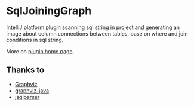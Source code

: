 # SqlJoiningGraph

IntelliJ platform plugin scanning sql string in project and generating an image about column connections between tables,
base on where and join conditions in sql string.

More on [plugin home page](https://plugins.jetbrains.com/plugin/25080-sqljoininggraph?noRedirect=true).

## Thanks to

- [Graphviz](https://graphviz.org/)
- [graphviz-java](https://github.com/nidi3/graphviz-java)
- [jsqlparser](https://jsqlparser.github.io/JSqlParser/index.html)